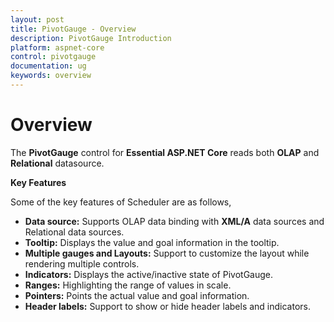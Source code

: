 ```yaml
---
layout: post
title: PivotGauge - Overview
description: PivotGauge Introduction
platform: aspnet-core
control: pivotgauge
documentation: ug
keywords: overview
---
```


# Overview

The **PivotGauge** control for **Essential ASP.NET Core** reads both **OLAP** and **Relational** datasource. 

**Key Features**

Some of the key features of Scheduler are as follows, 

* **Data source:** Supports OLAP data binding with **XML/A** data sources and Relational data sources.
* **Tooltip:** Displays the value and goal information in the tooltip.
* **Multiple gauges and Layouts:** Support to customize the layout while rendering multiple controls.
* **Indicators:** Displays the active/inactive state of PivotGauge.
* **Ranges:** Highlighting the range of values in scale.
* **Pointers:**  Points the actual value and goal information.
* **Header labels:** Support to show or hide header labels and indicators.
